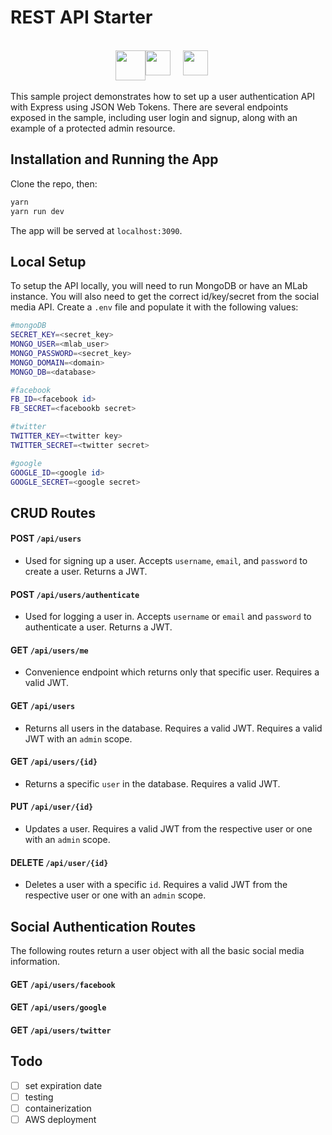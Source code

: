 # REST API Starter
<br/>
<div style='display: flex; justify-content:center;' align-items:'center' ><img height='48px'  src="https://camo.githubusercontent.com/fc61dcbdb7a6e49d3adecc12194b24ab20dfa25b/68747470733a2f2f692e636c6f756475702e636f6d2f7a6659366c4c376546612d3330303078333030302e706e67"
/> <img height='40px'  src="https://s3.amazonaws.com/media-p.slid.es/uploads/364542/images/2393032/Capture_d_e_cran_2016-03-27_a__18.39.05.png"
/>&nbsp;&nbsp;&nbsp;&nbsp;&nbsp;<img height='40px' src="http://passportjs.org/images/PassportJS.svg"
/>&nbsp;&nbsp;&nbsp;&nbsp;&nbsp;
</div>
<br/>
This sample project demonstrates how to set up a user authentication API with Express using JSON Web Tokens. There are several endpoints exposed in the sample, including user login and signup, along with an example of a protected admin resource.


## Installation and Running the App
Clone the repo, then:

```bash
yarn
yarn run dev
```

The app will be served at `localhost:3090`.

## Local Setup

To setup the API locally, you will need to run MongoDB or have an MLab instance. You will also need to get the correct id/key/secret from the social media API. Create a `.env` file and populate it with the following values:

```bash
#mongoDB
SECRET_KEY=<secret_key>
MONGO_USER=<mlab_user>
MONGO_PASSWORD=<secret_key>
MONGO_DOMAIN=<domain>
MONGO_DB=<database>

#facebook
FB_ID=<facebook id>
FB_SECRET=<facebookb secret>

#twitter
TWITTER_KEY=<twitter key>
TWITTER_SECRET=<twitter secret>

#google
GOOGLE_ID=<google id>
GOOGLE_SECRET=<google secret>
```

## CRUD Routes

#### **POST** `/api/users`
* Used for signing up a user. Accepts `username`, `email`, and `password` to create a user. Returns a JWT.

#### **POST** `/api/users/authenticate`
* Used for logging a user in. Accepts `username` or `email` and `password` to authenticate a user. Returns a JWT.

#### **GET** `/api/users/me`
* Convenience endpoint which returns only that specific user. Requires a valid JWT.

#### **GET** `/api/users`
* Returns all users in the database. Requires a valid JWT. Requires a valid JWT with an `admin` scope.

#### **GET** `/api/users/{id}`
* Returns a specific `user` in the database. Requires a valid JWT.


#### **PUT** `/api/user/{id}`
* Updates a user. Requires a valid JWT from the respective user or one with an `admin` scope.


#### **DELETE** `/api/user/{id}`
* Deletes a user with a specific `id`. Requires a valid JWT from the respective user or one with an `admin` scope.


## Social Authentication Routes
The following routes return a user object with all the basic social media information.

#### **GET** `/api/users/facebook`
#### **GET** `/api/users/google`
#### **GET** `/api/users/twitter`



## Todo
- [ ] set expiration date
- [ ] testing
- [ ] containerization
- [ ] AWS deployment
